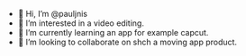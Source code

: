 - 👋 Hi, I’m @pauljnis
- 👀 I’m interested in a video editing.
- 🌱 I’m currently learning an app for example capcut.
- 💞️ I’m looking to collaborate on shch a moving app product.

<!---
pauljnis/pauljnis is a ✨ special ✨ repository because its `README.md` (this file) appears on your GitHub profile.
You can click the Preview link to take a look at your changes.
--->

